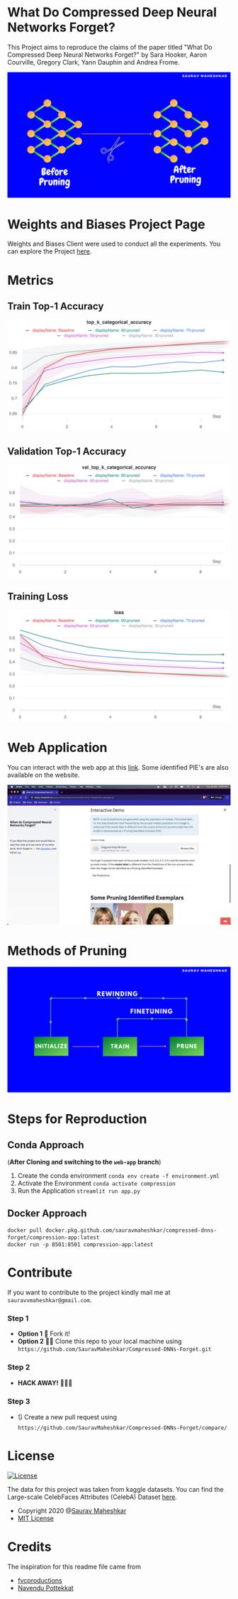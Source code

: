 # What Do Compressed Deep Neural Networks Forget?

This Project aims to reproduce the claims of the paper titled "What Do Compressed Deep Neural Networks Forget?" by Sara Hooker, Aaron Courville, Gregory Clark, Yann Dauphin and Andrea Frome. 

![](https://github.com/SauravMaheshkar/Compressed-DNNs-Forget/blob/main/assets/Pruning.png)

# Weights and Biases Project Page

Weights and Biases Client were used to conduct all the experiments. You can explore the Project [here](https://wandb.ai/sauravmaheshkar/exploring-bias-and-compression).

# Metrics

## Train Top-1 Accuracy

![](https://github.com/SauravMaheshkar/Compressed-DNNs-Forget/blob/main/assets/Acc.png)

## Validation Top-1 Accuracy

![](https://github.com/SauravMaheshkar/Compressed-DNNs-Forget/blob/main/assets/Val_Acc.png)

## Training Loss

![](https://github.com/SauravMaheshkar/Compressed-DNNs-Forget/blob/main/assets/Loss.png)
# Web Application

You can interact with the web app at this [link](https://share.streamlit.io/sauravmaheshkar/compressed-dnns-forget/web-app/app.py). Some identified PIE's are also available on the website.

![Banner Image](https://github.com/SauravMaheshkar/Compressed-DNNs-Forget/blob/web-app/App-Image.png)

# Methods of Pruning

![](https://github.com/SauravMaheshkar/Compressed-DNNs-Forget/blob/main/assets/Methods%20of%20Pruning.png)

# Steps for Reproduction

## Conda Approach

(**After Cloning and switching to the `web-app` branch**)

1. Create the conda environment `conda env create -f environment.yml`
2. Activate the Environment `conda activate compression`
3. Run the Application `streamlit run app.py`

## Docker Approach

```
docker pull docker.pkg.github.com/sauravmaheshkar/compressed-dnns-forget/compression-app:latest
docker run -p 8501:8501 compression-app:latest                                                             
```


# Contribute

If you want to contribute to the project kindly mail me at `sauravvmaheshkar@gmail.com`.

### Step 1
 - **Option 1**
   🍴 Fork it!  
 - **Option 2**
    👯‍♂️ Clone this repo to your local machine using `https://github.com/SauravMaheshkar/Compressed-DNNs-Forget.git`
### Step 2

- **HACK AWAY!** 🔨🔨🔨

### Step 3

- 🔃 Create a new pull request using `https://github.com/SauravMaheshkar/Compressed-DNNs-Forget/compare/`


# License

[![License](http://img.shields.io/:license-mit-blue.svg)](http://doge.mit-license.org)

The data for this project was taken from kaggle datasets. You can find the Large-scale CelebFaces Attributes (CelebA) Dataset [here](http://mmlab.ie.cuhk.edu.hk/projects/CelebA.html).

- Copyright 2020 @[Saurav Maheshkar](https://sauravmaheshkar.github.io/)
- [MIT License](https://opensource.org/licenses/MIT)


# Credits

The inspiration for this readme file came from
- [fvcproductions](https://gist.github.com/fvcproductions/1bfc2d4aecb01a834b46#license)
- [Navendu Pottekkat](https://github.com/navendu-pottekkat/awesome-readme/blob/master/README-template.md)
